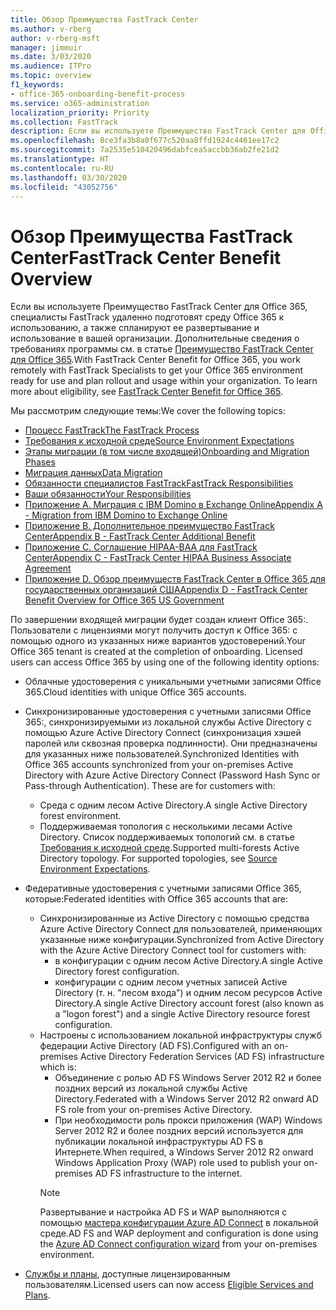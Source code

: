 ```yaml
---
title: Обзор Преимущества FastTrack Center
ms.author: v-rberg
author: v-rberg-msft
manager: jimmuir
ms.date: 3/03/2020
ms.audience: ITPro
ms.topic: overview
f1_keywords:
- office-365-onboarding-benefit-process
ms.service: o365-administration
localization_priority: Priority
ms.collection: FastTrack
description: Если вы используете Преимущество FastTrack Center для Office 365, специалисты FastTrack удаленно подготовят среду Office 365 к использованию, а также спланируют ее развертывание и использование в вашей организации. Дополнительные сведения о требованиях программы см. в статье "Преимущество FastTrack Center для Office 365".
ms.openlocfilehash: 8ce3fa3b8a0f677c520aa8ffd1924c4461ee17c2
ms.sourcegitcommit: 7a2535e510420496dabfcea5accbb36ab2fe21d2
ms.translationtype: HT
ms.contentlocale: ru-RU
ms.lasthandoff: 03/30/2020
ms.locfileid: "43052756"
---
```

# <a name="fasttrack-center-benefit-overview"></a><span data-ttu-id="34f5d-104">Обзор Преимущества FastTrack Center</span><span class="sxs-lookup"><span data-stu-id="34f5d-104">FastTrack Center Benefit Overview</span></span>

<span data-ttu-id="34f5d-p102">Если вы используете Преимущество FastTrack Center для Office 365, специалисты FastTrack удаленно подготовят среду Office 365 к использованию, а также спланируют ее развертывание и использование в вашей организации. Дополнительные сведения о требованиях программы см. в статье [Преимущество FastTrack Center для Office 365](O365-fasttrack-benefit-for-office-365.md).</span><span class="sxs-lookup"><span data-stu-id="34f5d-p102">With FastTrack Center Benefit for Office 365, you work remotely with FastTrack Specialists to get your Office 365 environment ready for use and plan rollout and usage within your organization. To learn more about eligibility, see [FastTrack Center Benefit for Office 365](O365-fasttrack-benefit-for-office-365.md).</span></span>
  
<span data-ttu-id="34f5d-107">Мы рассмотрим следующие темы:</span><span class="sxs-lookup"><span data-stu-id="34f5d-107">We cover the following topics:</span></span>
- [<span data-ttu-id="34f5d-108">Процесс FastTrack</span><span class="sxs-lookup"><span data-stu-id="34f5d-108">The FastTrack Process</span></span>](O365-fasttrack-process.md) 
- [<span data-ttu-id="34f5d-109">Требования к исходной среде</span><span class="sxs-lookup"><span data-stu-id="34f5d-109">Source Environment Expectations</span></span>](O365-source-environment-expectations.md)
- [<span data-ttu-id="34f5d-110">Этапы миграции (в том числе входящей)</span><span class="sxs-lookup"><span data-stu-id="34f5d-110">Onboarding and Migration Phases</span></span>](O365-onboarding-and-migration.md)
- [<span data-ttu-id="34f5d-111">Миграция данных</span><span class="sxs-lookup"><span data-stu-id="34f5d-111">Data Migration</span></span>](O365-data-migration.md)
- [<span data-ttu-id="34f5d-112">Обязанности специалистов FastTrack</span><span class="sxs-lookup"><span data-stu-id="34f5d-112">FastTrack Responsibilities</span></span>](O365-fasttrack-responsibilities.md)
- [<span data-ttu-id="34f5d-113">Ваши обязанности</span><span class="sxs-lookup"><span data-stu-id="34f5d-113">Your Responsibilities</span></span>](O365-your-responsibilities.md) 
- [<span data-ttu-id="34f5d-114">Приложение А. Миграция с IBM Domino в Exchange Online</span><span class="sxs-lookup"><span data-stu-id="34f5d-114">Appendix A - Migration from IBM Domino to Exchange Online</span></span>](O365-from-ibm-domino-to-exchange-online.md)
- [<span data-ttu-id="34f5d-115">Приложение B. Дополнительное преимущество FastTrack Center</span><span class="sxs-lookup"><span data-stu-id="34f5d-115">Appendix B - FastTrack Center Additional Benefit</span></span>](O365-fasttrack-additional-benefits.md)
- [<span data-ttu-id="34f5d-116">Приложение C. Соглашение HIPAA-BAA для FastTrack Center</span><span class="sxs-lookup"><span data-stu-id="34f5d-116">Appendix C - FastTrack Center HIPAA Business Associate Agreement</span></span>](O365-hipaa-business-associate-agreement.md)
- [<span data-ttu-id="34f5d-117">Приложение D. Обзор преимуществ FastTrack Center в Office 365 для государственных организаций США</span><span class="sxs-lookup"><span data-stu-id="34f5d-117">Appendix D - FastTrack Center Benefit Overview for Office 365 US Government</span></span>](US-Gov-appendix-overview.md)
    
<span data-ttu-id="34f5d-p103">По завершении входящей миграции будет создан клиент Office 365:. Пользователи с лицензиями могут получить доступ к Office 365: с помощью одного из указанных ниже вариантов удостоверений.</span><span class="sxs-lookup"><span data-stu-id="34f5d-p103">Your Office 365 tenant is created at the completion of onboarding. Licensed users can access Office 365 by using one of the following identity options:</span></span>
- <span data-ttu-id="34f5d-120">Облачные удостоверения с уникальными учетными записями Office 365.</span><span class="sxs-lookup"><span data-stu-id="34f5d-120">Cloud identities with unique Office 365 accounts.</span></span>
- <span data-ttu-id="34f5d-p104">Синхронизированные удостоверения с учетными записями Office 365:, синхронизируемыми из локальной службы Active Directory с помощью Azure Active Directory Connect (синхронизация хэшей паролей или сквозная проверка подлинности). Они предназначены для указанных ниже пользователей.</span><span class="sxs-lookup"><span data-stu-id="34f5d-p104">Synchronized Identities with Office 365 accounts synchronized from your on-premises Active Directory with Azure Active Directory Connect (Password Hash Sync or Pass-through Authentication). These are for customers with:</span></span>
  - <span data-ttu-id="34f5d-123">Среда с одним лесом Active Directory.</span><span class="sxs-lookup"><span data-stu-id="34f5d-123">A single Active Directory forest environment.</span></span>
  - <span data-ttu-id="34f5d-p105">Поддерживаемая топология с несколькими лесами Active Directory. Список поддерживаемых топологий см. в статье [Требования к исходной среде](O365-source-environment-expectations.md).</span><span class="sxs-lookup"><span data-stu-id="34f5d-p105">Supported multi-forests Active Directory topology. For supported topologies, see [Source Environment Expectations](O365-source-environment-expectations.md).</span></span>
- <span data-ttu-id="34f5d-126">Федеративные удостоверения с учетными записями Office 365, которые:</span><span class="sxs-lookup"><span data-stu-id="34f5d-126">Federated identities with Office 365 accounts that are:</span></span>
  - <span data-ttu-id="34f5d-127">Синхронизированные из Active Directory с помощью средства Azure Active Directory Connect для пользователей, применяющих указанные ниже конфигурации.</span><span class="sxs-lookup"><span data-stu-id="34f5d-127">Synchronized from Active Directory with the Azure Active Directory Connect tool for customers with:</span></span>
      - <span data-ttu-id="34f5d-128">в конфигурации с одним лесом Active Directory.</span><span class="sxs-lookup"><span data-stu-id="34f5d-128">A single Active Directory forest configuration.</span></span>
      - <span data-ttu-id="34f5d-129">конфигурации с одним лесом учетных записей Active Directory (т. н. "лесом входа") и одним лесом ресурсов Active Directory.</span><span class="sxs-lookup"><span data-stu-id="34f5d-129">A single Active Directory account forest (also known as a "logon forest") and a single Active Directory resource forest configuration.</span></span>
  - <span data-ttu-id="34f5d-130">Настроены с использованием локальной инфраструктуры служб федерации Active Directory (AD FS).</span><span class="sxs-lookup"><span data-stu-id="34f5d-130">Configured with an on-premises Active Directory Federation Services (AD FS) infrastructure which is:</span></span>
      - <span data-ttu-id="34f5d-131">Объединение с ролью AD FS Windows Server 2012 R2 и более поздних версий из локальной службы Active Directory.</span><span class="sxs-lookup"><span data-stu-id="34f5d-131">Federated with a Windows Server 2012 R2 onward AD FS role from your on-premises Active Directory.</span></span>
      - <span data-ttu-id="34f5d-132">При необходимости роль прокси приложения (WAP) Windows Server 2012 R2 и более поздних версий используется для публикации локальной инфраструктуры AD FS в Интернете.</span><span class="sxs-lookup"><span data-stu-id="34f5d-132">When required, a Windows Server 2012 R2 onward Windows Application Proxy (WAP) role used to publish your on-premises AD FS infrastructure to the internet.</span></span>
    > [!NOTE]
    > <span data-ttu-id="34f5d-133">Развертывание и настройка AD FS и WAP выполняются с помощью [мастера конфигурации Azure AD Connect](https://go.microsoft.com/fwlink/?linkid=844794) в локальной среде.</span><span class="sxs-lookup"><span data-stu-id="34f5d-133">AD FS and WAP deployment and configuration is done using the [Azure AD Connect configuration wizard](https://go.microsoft.com/fwlink/?linkid=844794) from your on-premises environment.</span></span> 
  
- <span data-ttu-id="34f5d-134">[Службы и планы](M365-eligible-services-and-plans.md), доступные лицензированным пользователям.</span><span class="sxs-lookup"><span data-stu-id="34f5d-134">Licensed users can now access [Eligible Services and Plans](M365-eligible-services-and-plans.md).</span></span>

